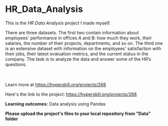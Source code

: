 # HR_Data_Analysis

This is the *HR Data Analysis* project I made myself.


<p>There are three datasets. The first two contain information about employees' performance in offices A and B: how much they work, their salaries, the number of their projects, departments, and so on. The third one is an extensive dataset with information on the employees' satisfaction with their jobs, their latest evaluation metrics, and the current status in the company. The task is to analyze the data and answer some of the HR’s questions.</p><br/><br/>Learn more at <a href="https://hyperskill.org/projects/268?utm_source=ide&utm_medium=ide&utm_campaign=ide&utm_content=project-card">https://hyperskill.org/projects/268</a>

Here's the link to the project: https://hyperskill.org/projects/268

<p><b>Learning outcomes:</b> Data analysis using Pandas</p>

<p><b>Please upload the project's files to your local repository from "Data" folder</b></p>
